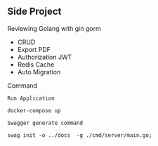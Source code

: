 ## Side Project

Reviewing Golang with gin gorm 

- CRUD
- Export PDF 
- Authorization JWT
- Redis Cache
- Auto Migration

Command 

    Run Application

    docker-compose up

    Swagger generate command

    swag init -o ../docs  -g ./cmd/server/main.go; 
